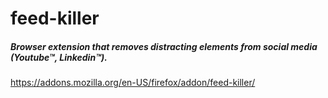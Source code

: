 # feed-killer
##### Browser extension that removes distracting elements from social media (Youtube™, Linkedin™).

https://addons.mozilla.org/en-US/firefox/addon/feed-killer/